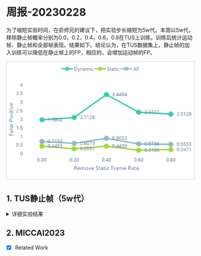 # 周报-20230228

为了缩短实验时间，在俞师兄的建议下，把实验步长缩短为5w代。本周以5w代，移除静止帧概率分别为0.0，0.2，0.4，0.6，0.8在TUS上训练。训练后统计运动帧、静止帧和全部帧表现。结果如下。结论认为，在TUS数据集上，静止帧的加入训练可以降低在静止帧上的FP，相应的，会增加运动帧的FP。

![](file/TUS_static_frame.png)


## 1. TUS静止帧（5w代）

<details>

<summary>详细实验结果</summary>

**RM Static Rate = 0.0**

|Split|AP50|P@0.7|FP|R@16|#Video|
| ---                       |  --- | --- |   ---   |  --- | --- |
| Dynamic | 86.51 | 92.14 | 1.9802 | 95.65 |  909   |
| Static | 92.00 | 98.42 | 0.4455 | 95.65 |  909   |
| All | 90.50 | 97.34 | 0.7155 | 95.65 |  909   |

**RM Static Rate = 0.2**

|Split|AP50|P@0.7|FP|R@16|#Video|
| ---                       |  --- | --- |   ---   |  --- | --- |
| Dynamic | 85.89 | 91.54 | 2.1126 | 95.44 |  804   |
| Static | 92.06 | 98.89 | 0.2951 | 95.44 |  804   |
| All | 90.42 | 97.63 | 0.6075 | 95.44 |  804   |


**RM Static Rate = 0.4**

|Split|AP50|P@0.7|FP|R@16|#Video|
| ---                       |  --- | --- |   ---   |  --- | --- |
| Dynamic | 83.79 | 88.84 | 3.4494 | 95.56 |  909   |
| Static | 91.69 | 98.57 | 0.4439 | 95.56 |  909   |
| All | 89.55 | 97.17 | 0.9032 | 95.56 |  909   |

**RM Static Rate = 0.6**

|Split|AP50|P@0.7|FP|R@16|#Video|
| ---                       |  --- | --- |   ---   |  --- | --- |
| Dynamic | 85.72 | 91.39 | 2.4211 | 96.18 |  909   |
| Static | 93.17 | 99.18 | 0.2105 | 96.18 |  909   |
| All | 91.17 | 98.19 | 0.5736 | 96.18 |  909   |


**RM Static Rate = 0.8**

|Split|AP50|P@0.7|FP|R@16|#Video|
| ---                       |  --- | --- |   ---   |  --- | --- |
| Dynamic | 85.59 | 91.44 | 2.3128 | 96.22 |  909   |
| Static | 93.42 | 99.31 | 0.2471 | 96.22 |  909   |
| All | 91.33 | 98.36 | 0.5553 | 96.22 |  909   |

</details>

## 2. MICCAI2023

- [x] Related Work
